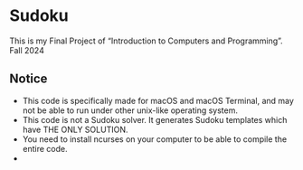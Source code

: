 # Sudoku
This is my Final Project of “Introduction to Computers and Programming”. Fall 2024

## Notice
- This code is specifically made for macOS and macOS Terminal, and may not be able to run under other unix-like operating system.
- This code is not a Sudoku solver. It generates Sudoku templates which have THE ONLY SOLUTION.
- You need to install ncurses on your computer to be able to compile the entire code.
- 

